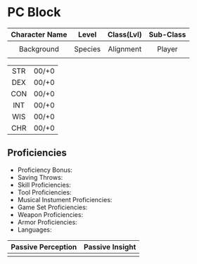 # PC Block

| Character Name | Level   | Class(Lvl) | Sub-Class |
| :------------: | :---:   | :--------: | :-------: |
|                |         |            |           | 
| Background     | Species | Alignment  | Player    |
|                |         |            |           | 

|      |       |
| :--: | :---: |
| STR  | 00/+0 |
| DEX  | 00/+0 |
| CON  | 00/+0 |
| INT  | 00/+0 |
| WIS  | 00/+0 |
| CHR  | 00/+0 |

## Proficiencies

- Proficiency Bonus: 
- Saving Throws:
- Skill Proficiencies:
- Tool Proficiencies:
- Musical Instument Proficiencies:
- Game Set Proficiencies:
- Weapon Proficiencies:
- Armor Proficiencies:
- Languages:

| Passive Perception | Passive Insight | 
| :----------------: | :-------------: |
|                    |                 |

